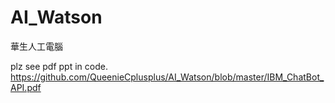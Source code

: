 # AI_Watson
華生人工電腦

plz see pdf ppt in code.
https://github.com/QueenieCplusplus/AI_Watson/blob/master/IBM_ChatBot_API.pdf
